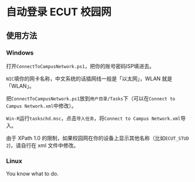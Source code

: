 # 自动登录 ECUT 校园网

## 使用方法

### Windows

打开`ConnectToCampusNetwork.ps1`，把你的账号密码ISP填进去。

`NIC`填你的网卡名称，中文系统的话插网线一般是「以太网」，WLAN 就是「WLAN」。

把`ConnectToCampusNetwork.ps1`放到`用户目录/Tasks`下（可以在`Connect to Campus Network.xml`中修改）。

`Win-R`运行`taskschd.msc`，点击`导入任务`，将`Connect to Campus Network.xml`导入。

由于 XPath 1.0 的限制，如果校园网在你的设备上显示其他名称（比如`ECUT_STUD 2`)，请自行在 xml 文件中修改。

### Linux

You know what to do.
